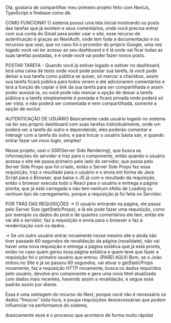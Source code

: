 Olá, gostaria de compartilhar meu primeiro projeto feito com NextJs, TypeScript e firebase como db.

COMO FUNCIONA?
O sistema possui uma tela inicial mostrando os posts das tarefas que já existem e seus comentários, onde você precisa entrar com sua conta do Gmail para poder usar o site, esse recurso de autenticação é graças ao NextAuth, onde tem toda a documentação e os recursos que usei, que no caso foi o provedor do próprio Google, uma vez logado você vai ter acesso ao seu dashboard e é lá onde vai ficar todas as suas tarefas postadas, e é onde você vai poder fazer novos posts.

POSTAR TAREFA -
Quando você já estiver logado e estiver no dashboard, terá uma caixa de texto onde você pode postar sua tarefa, lá você pode deixar a sua tarefa como pública se quiser, só marcar a checkbox, assim sua tarefa ficará pública para todos verem e até adicionarem comentários e terá a função de copiar o link da sua tarefa para ser compartilhada e assim poder acessá-la, ou você pode não marcar a opção de deixar a tarefa pública e a tarefa simplesmente é postada e ficará privada onde poderá só ser vista, e não poderá ser comentada e nem compartilhada, somente a opção de excluir.

AUTENTICAÇÃO DE USUÁRIO
Basicamente cada usuário logado no sistema vai ter seu próprio dashboard com suas tarefas individualmente, onde um poderá ver a tarefa do outro e dependendo, eles poderão comentar e interagir com a tarefa do outro, e para trocar o usuário basta sair, e quando entrar fazer um novo login, simples!

Nesse projeto, usei o SSR(Server Side Rendering), que busca as informações do servidor e traz para o componente, então quando o usuário acessa o site ele passa primeiro pelo lado do servidor, que passa pelo Server Side Props que foi criado, então o Server Side Props faz essa requisição, traz o resultado para o usuário e o envia em forma de Java Script para o Browser, que baixa o JS já com o resultado da requisição, então o browser executa todo o React para o usuário e entrega a página pronta, que já está carregada e não tem nenhum efeito de Loading ou nenhum tipo de carregamento, porque a requisição já foi feita no Servidor.

POR TRÁS DAS REQUISIÇÕES
-> O usuário entrando na página, ele passa pelo Server Size (getStaticProps), e lá ele pode fazer uma requisição, como por exemplo os dados do post e de quantos comentários ele tem, então ele vai até o servidor, faz a requisição e envia para o browser e faz a renderização com os dados.

-> Se um outro usuário entrar novamente nesse mesmo site e ainda não tiver passado 60 segundos de revalidação da página (revalidate), não vai haver uma nova requisição e entrega a página estática que já está pronta, então no caso quem gerou essa página estática e quem teve que fazer a requisição foi o primeiro usuário que entrou. (PAREI AQUI)
Bom, se o João entrou no Site e já se passou 60 segundos, vai ativar o getStaticProps novamente, faz a requisição HTTP novamente, busca os dados requiridos pelo usuário, devolve pro componente e gera uma nova html atualizada com dados mais recentes, havendo assim a revalidação, e segue esse padrão assim por diante.

Essa é uma vantagem do recurso do Next, porque você não é necessário os dados "frescos" toda hora, e poupa requisições desnecessárias que podem influenciar na performance do sistema, 

(basicamente esse é o processo que acontece de forma muito rápida)
